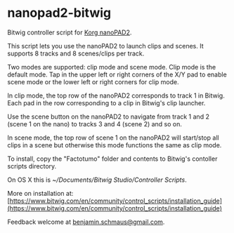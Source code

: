 # nanopad2-bitwig
Bitwig controller script for [Korg nanoPAD2](http://www.korg.com/us/products/controllers/nanopad2/).

This script lets you use the nanoPAD2 to launch clips and scenes.
It supports 8 tracks and 8 scenes/clips per track.

Two modes are supported: clip mode and scene mode.  Clip mode is the default
mode.  Tap in the upper left or right corners of the X/Y pad to enable scene
mode or the lower left or right corners for clip mode.

In clip mode, the top row of the nanoPAD2 corresponds to track 1 in Bitwig.
Each pad in the row corresponding to a clip in Bitwig's clip launcher.

Use the scene button on the nanoPAD2 to navigate from track 1 and 2 (scene 1
on the nano) to tracks 3 and 4 (scene 2) and so on.

In scene mode, the top row of scene 1 on the nanoPAD2 will start/stop all
clips in a scene but otherwise this mode functions the same as clip mode.

To install, copy the "Factotumo" folder and contents to Bitwig's contoller
scripts directory.

On OS X this is *~/Documents/Bitwig Studio/Controller Scripts*.

More on installation at: [https://www.bitwig.com/en/community/control_scripts/installation_guide](https://www.bitwig.com/en/community/control_scripts/installation_guide)

Feedback welcome at benjamin.schmaus@gmail.com.
